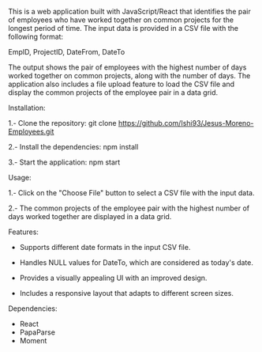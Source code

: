 This is a web application built with JavaScript/React that identifies the pair of employees who have worked together on common projects for the longest period of time. The input data is provided in a CSV file with the following format:


EmpID, ProjectID, DateFrom, DateTo

The output shows the pair of employees with the highest number of days worked together on common projects, along with the number of days. The application also includes a file upload feature to load the CSV file and display the common projects of the employee pair in a data grid.

Installation:

1.- Clone the repository: git clone https://github.com/Ishi93/Jesus-Moreno-Employees.git

2.- Install the dependencies: npm install

3.- Start the application: npm start

Usage:

1.- Click on the "Choose File" button to select a CSV file with the input data.

2.- The common projects of the employee pair with the highest number of days worked together are displayed in a data grid.

Features:

- Supports different date formats in the input CSV file.

- Handles NULL values for DateTo, which are considered as today's date.

- Provides a visually appealing UI with an improved design.

- Includes a responsive layout that adapts to different screen sizes.

Dependencies:

- React
- PapaParse
- Moment


